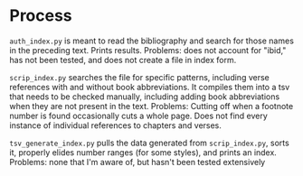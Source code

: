 # Process

`auth_index.py` is meant to read the bibliography and search for those names in the preceding text. Prints results.
Problems: does not account for "ibid," has not been tested, and does not create a file in index form. 

`scrip_index.py` searches the file for specific patterns, including verse references with and without book abbreviations. It compiles them into a tsv that needs to be checked manually, including adding book abbreviations when they are not present in the text.
Problems: Cutting off when a footnote number is found occasionally cuts a whole page. Does not find every instance of individual references to chapters and verses.

`tsv_generate_index.py` pulls the data generated from `scrip_index.py`, sorts it, properly elides number ranges (for some styles), and prints an index. 
Problems: none that I'm aware of, but hasn't been tested extensively